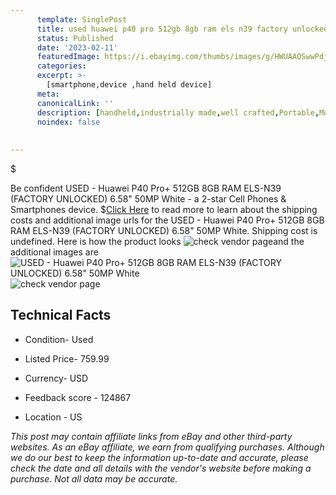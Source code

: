 ```yaml
---
      template: SinglePost
      title: used huawei p40 pro 512gb 8gb ram els n39 factory unlocked 6 58 50mp white
      status: Published
      date: '2023-02-11'
      featuredImage: https://i.ebayimg.com/thumbs/images/g/HWUAAOSwwPdjYXYd/s-l225.jpg
      categories: 
      excerpt: >-
        [smartphone,device ,hand held device]
      meta:
      canonicalLink: ''
      description: [handheld,industrially made,well crafted,Portable,Mobile,Compact,Convenient,Lightweight,Maneuverable,Man-portable,Miniature,Carriable,Hand-held,Light,Holdable,Transportable,Mobile device,Pocket-sized,On-the-go,Wireless,Cordless,Compact size,Convenient size, smartphone,device ,hand held device]
      noindex: false
      
        
---
```

$

Be confident USED - Huawei P40 Pro+ 512GB 8GB RAM ELS-N39 (FACTORY UNLOCKED) 6.58" 50MP White - a 2-star Cell Phones & Smartphones device.
$[Click Here](https://www.ebay.com/itm/204139104928?hash=item2f87a38aa0%3Ag%3AHWUAAOSwwPdjYXYd&mkevt=1&mkcid=1&mkrid=711-53200-19255-0&campid=%253CePNCampaignId%253E&customid=%253CreferenceId%253E&toolid=10049) to read more to learn about the shipping costs and additional image urls for the USED - Huawei P40 Pro+ 512GB 8GB RAM ELS-N39 (FACTORY UNLOCKED) 6.58" 50MP White. Shipping cost is undefined. Here is how the product looks ![check vendor page](https://i.ebayimg.com/thumbs/images/g/HWUAAOSwwPdjYXYd/s-l225.jpg)and the additional images are![USED - Huawei P40 Pro+ 512GB 8GB RAM ELS-N39 (FACTORY UNLOCKED) 6.58" 50MP White](https://i.ebayimg.com/images/g/HWUAAOSwwPdjYXYd/s-l1600.jpg)![check vendor page](https://origin-galleryplus.ebayimg.com/ws/web/204139104928_2_0_1/225x225.jpg,https://origin-galleryplus.ebayimg.com/ws/web/204139104928_3_0_1/225x225.jpg,https://origin-galleryplus.ebayimg.com/ws/web/204139104928_4_0_1/225x225.jpg)



 ## Technical Facts 



     
      

 - Condition- Used 


      

 - Listed Price- 759.99 


      

 - Currency- USD 


      

 - Feedback score - 124867 


      

 - Location - US 


      
      

 *_This post may contain affiliate links from eBay and other third-party websites. As an eBay affiliate, we earn from qualifying purchases. Although we do our best to keep the information up-to-date and accurate, please check the date and all details with the vendor's website before making a purchase. Not all data may be accurate._*






